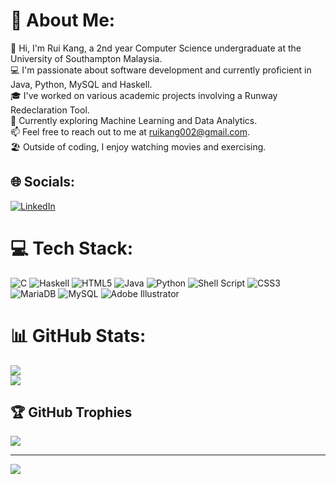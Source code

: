 # 💫 About Me:
👋 Hi, I'm Rui Kang, a 2nd year Computer Science undergraduate at the University of Southampton Malaysia.<br>💻 I'm passionate about software development and currently proficient in Java, Python, MySQL and Haskell.<br>🎓 I've worked on various academic projects involving a Runway Redeclaration Tool.<br>🔬 Currently exploring Machine Learning and Data Analytics.<br>📫 Feel free to reach out to me at ruikang002@gmail.com.<br>🏖️ Outside of coding, I enjoy watching movies and exercising.


## 🌐 Socials:
[![LinkedIn](https://img.shields.io/badge/LinkedIn-%230077B5.svg?logo=linkedin&logoColor=white)](https://linkedin.com/in/heng-rui-kang) 

# 💻 Tech Stack:
![C](https://img.shields.io/badge/c-%2300599C.svg?style=for-the-badge&logo=c&logoColor=white) ![Haskell](https://img.shields.io/badge/Haskell-5e5086?style=for-the-badge&logo=haskell&logoColor=white) ![HTML5](https://img.shields.io/badge/html5-%23E34F26.svg?style=for-the-badge&logo=html5&logoColor=white) ![Java](https://img.shields.io/badge/java-%23ED8B00.svg?style=for-the-badge&logo=java&logoColor=white) ![Python](https://img.shields.io/badge/python-3670A0?style=for-the-badge&logo=python&logoColor=ffdd54) ![Shell Script](https://img.shields.io/badge/shell_script-%23121011.svg?style=for-the-badge&logo=gnu-bash&logoColor=white) ![CSS3](https://img.shields.io/badge/css3-%231572B6.svg?style=for-the-badge&logo=css3&logoColor=white) ![MariaDB](https://img.shields.io/badge/MariaDB-003545?style=for-the-badge&logo=mariadb&logoColor=white) ![MySQL](https://img.shields.io/badge/mysql-%2300f.svg?style=for-the-badge&logo=mysql&logoColor=white) ![Adobe Illustrator](https://img.shields.io/badge/adobeillustrator-%23FF9A00.svg?style=for-the-badge&logo=adobeillustrator&logoColor=white)
# 📊 GitHub Stats:
![](https://github-readme-stats.vercel.app/api?username=Ruitherli&theme=dracula&hide_border=false&include_all_commits=false&count_private=false)<br/>
![](https://github-readme-streak-stats.herokuapp.com/?user=Ruitherli&theme=dracula&hide_border=false)<br/>

## 🏆 GitHub Trophies
![](https://github-profile-trophy.vercel.app/?username=Ruitherli&theme=dracula&no-frame=false&no-bg=true&margin-w=4)

---
[![](https://visitcount.itsvg.in/api?id=Ruitherli&icon=5&color=12)](https://visitcount.itsvg.in)

<!-- Proudly created with GPRM ( https://gprm.itsvg.in ) -->
